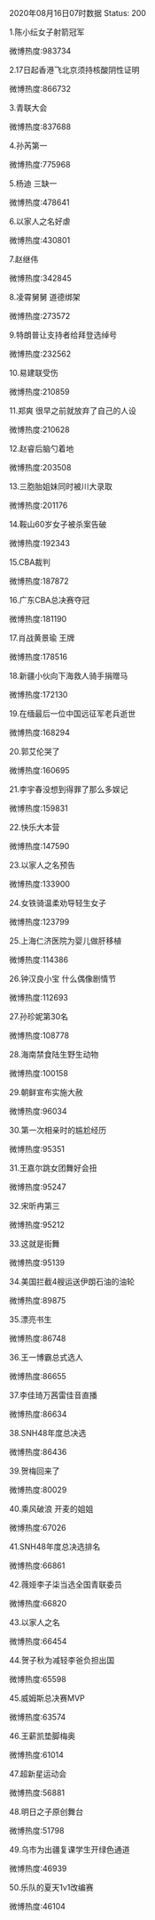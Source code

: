 2020年08月16日07时数据
Status: 200

1.陈小纭女子射箭冠军

微博热度:983734

2.17日起香港飞北京须持核酸阴性证明

微博热度:866732

3.青联大会

微博热度:837688

4.孙芮第一

微博热度:775968

5.杨迪 三缺一

微博热度:478641

6.以家人之名好虐

微博热度:430801

7.赵继伟

微博热度:342845

8.凌霄舅舅 道德绑架

微博热度:273572

9.特朗普让支持者给拜登选绰号

微博热度:232562

10.易建联受伤

微博热度:210859

11.郑爽 很早之前就放弃了自己的人设

微博热度:210628

12.赵睿后脑勺着地

微博热度:203508

13.三胞胎姐妹同时被川大录取

微博热度:201176

14.鞍山60岁女子被杀案告破

微博热度:192343

15.CBA裁判

微博热度:187872

16.广东CBA总决赛夺冠

微博热度:181190

17.肖战黄景瑜 王牌

微博热度:178516

18.新疆小伙向下海救人骑手捐赠马

微博热度:172130

19.在缅最后一位中国远征军老兵逝世

微博热度:168294

20.郭艾伦哭了

微博热度:160695

21.李宇春没想到得罪了那么多娱记

微博热度:159831

22.快乐大本营

微博热度:147590

23.以家人之名预告

微博热度:133900

24.女铁骑温柔劝导轻生女子

微博热度:123799

25.上海仁济医院为婴儿做肝移植

微博热度:114386

26.钟汉良小宝 什么偶像剧情节

微博热度:112693

27.孙珍妮第30名

微博热度:108778

28.海南禁食陆生野生动物

微博热度:100158

29.朝鲜宣布实施大赦

微博热度:96034

30.第一次相亲时的尴尬经历

微博热度:95351

31.王嘉尔跳女团舞好会扭

微博热度:95247

32.宋昕冉第三

微博热度:95212

33.这就是街舞

微博热度:95139

34.美国拦截4艘运送伊朗石油的油轮

微博热度:89875

35.漂亮书生

微博热度:86748

36.王一博霸总式选人

微博热度:86655

37.李佳琦万茜雷佳音直播

微博热度:86634

38.SNH48年度总决选

微博热度:86436

39.贺梅回来了

微博热度:80029

40.乘风破浪 开麦的姐姐

微博热度:67026

41.SNH48年度总决选排名

微博热度:66861

42.薇娅李子柒当选全国青联委员

微博热度:66820

43.以家人之名

微博热度:66454

44.贺子秋为减轻李爸负担出国

微博热度:65598

45.威姆斯总决赛MVP

微博热度:63574

46.王薪凯垫脚梅奥

微博热度:61014

47.超新星运动会

微博热度:56881

48.明日之子原创舞台

微博热度:51798

49.乌市为出疆复课学生开绿色通道

微博热度:46939

50.乐队的夏天1v1改编赛

微博热度:46104

